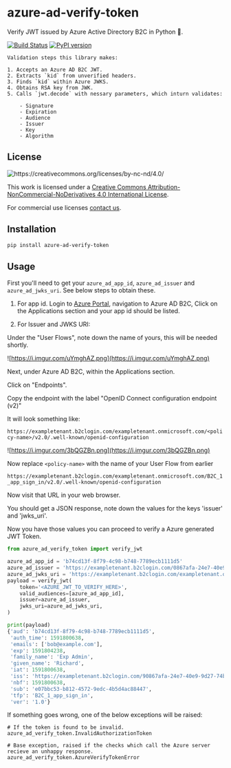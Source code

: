 # azure-ad-verify-token
Verify JWT issued by Azure Active Directory B2C in Python 🐍.

[![Build Status](https://travis-ci.org/ODwyerSoftware/azure-ad-verify-token.svg?branch=master)](https://travis-ci.org/ODwyerSoftware/azure-ad-verify-token) [![PyPI version](https://badge.fury.io/py/sheet2api.svg)](https://pypi.org/project/sheet2api/)

    Validation steps this library makes:

    1. Accepts an Azure AD B2C JWT.
    2. Extracts `kid` from unverified headers.
    3. Finds `kid` within Azure JWKS.
    4. Obtains RSA key from JWK.
    5. Calls `jwt.decode` with nessary parameters, which inturn validates:

        - Signature
        - Expiration
        - Audience
        - Issuer
        - Key
        - Algorithm

## License

![https://creativecommons.org/licenses/by-nc-nd/4.0/
](https://licensebuttons.net/l/by-nc-nd/4.0/88x31.png)

This work is licensed under a [Creative Commons Attribution-NonCommercial-NoDerivatives 4.0 International License](https://creativecommons.org/licenses/by-nc-nd/4.0/).

For commercial use licenses [contact us](mailto:github@odwyer.software).

## Installation

```bash
pip install azure-ad-verify-token
```

## Usage


First you'll need to get your `azure_ad_app_id`, `azure_ad_issuer` and `azure_ad_jwks_uri`. See below steps to obtain these.

1. For app id. Login to [Azure Portal](https://portal.azure.com/), navigation to Azure AD B2C, Click on the Applications section and your app id should be listed.

2. For Issuer and JWKS URI:

Under the "User Flows", note down the name of yours, this will be needed shortly.

![https://i.imgur.com/uYmghAZ.png](https://i.imgur.com/uYmghAZ.png)

Next, under Azure AD B2C, within the Applications section.

Click on "Endpoints".

Copy the endpoint with the label "OpenID Connect configuration endpoint (v2)"

It will look something like:

`https://exampletenant.b2clogin.com/exampletenant.onmicrosoft.com/<policy-name>/v2.0/.well-known/openid-configuration`

![https://i.imgur.com/3bQGZBn.png](https://i.imgur.com/3bQGZBn.png)

Now replace `<policy-name>` with the name of your User Flow from earlier

`https://exampletenant.b2clogin.com/exampletenant.onmicrosoft.com/B2C_1_app_sign_in/v2.0/.well-known/openid-configuration`

Now visit that URL in your web browser.

You should get a JSON response, note down the values for the keys 'issuer' and 'jwks_uri'.

Now you have those values you can proceed to verify a Azure generated JWT Token.

```python
from azure_ad_verify_token import verify_jwt

azure_ad_app_id = 'b74cd13f-8f79-4c98-b748-7789ecb1111d5'
azure_ad_issuer = 'https://exampletenant.b2clogin.com/0867afa-24e7-40e9-9d27-74bb598zzzzc/v2.0/'
azure_ad_jwks_uri = 'https://exampletenant.b2clogin.com/exampletenant.onmicrosoft.com/B2C_1_app_sign_in/discovery/v2.0/keys'
payload = verify_jwt(
    token='<AZURE_JWT_TO_VERIFY_HERE>',
    valid_audiences=[azure_ad_app_id],
    issuer=azure_ad_issuer,
    jwks_uri=azure_ad_jwks_uri,
)

print(payload)
{'aud': 'b74cd13f-8f79-4c98-b748-7789ecb1111d5',
 'auth_time': 1591800638,
 'emails': ['bob@example.com'],
 'exp': 1591804238,
 'family_name': 'Exp Admin',
 'given_name': 'Richard',
 'iat': 1591800638,
 'iss': 'https://exampletenant.b2clogin.com/90867afa-24e7-40e9-9d27-74bb598zzzzc/v2.0/',
 'nbf': 1591800638,
 'sub': 'e07bbc53-b812-4572-9edc-4b5d4ac88447',
 'tfp': 'B2C_1_app_sign_in',
 'ver': '1.0'}
```

If something goes wrong, one of the below exceptions will be raised:

```
# If the token is found to be invalid.
azure_ad_verify_token.InvalidAuthorizationToken

# Base exception, raised if the checks which call the Azure server recieve an unhappy response.
azure_ad_verify_token.AzureVerifyTokenError
```
